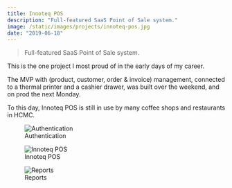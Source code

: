 ```yaml
---
title: Innoteq POS
description: "Full-featured SaaS Point of Sale system."
image: /static/images/projects/innoteq-pos.jpg
date: "2019-06-18"
---
```


> Full-featured SaaS Point of Sale system.

This is the one project I most proud of in the early days of my career.

The MVP with (product, customer, order & invoice) management, connected to a thermal printer and a cashier drawer, was built over the weekend, and on prod the next Monday.

To this day, Innoteq POS is still in use by many coffee shops and restaurants in HCMC.

<div class="side-by-side">
  <figure>
    <img alt="Authentication" src="/static/images/projects/pos-auth.png"  class="side-by-side-img">
    <figcaption class="side-by-side-caption">Authentication</figcaption>
  </figure>
  <figure>
    <img alt="Innoteq POS" src="/static/images/projects/pos-main.png" class="side-by-side-img">
    <figcaption class="side-by-side-caption">Innoteq POS</figcaption>
  </figure>
  <figure>
    <img alt="Reports" src="/static/images/projects/pos-report.png" class="side-by-side-img">
    <figcaption class="side-by-side-caption">Reports</figcaption>
  </figure>
</div>
